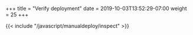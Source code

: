 +++
title = "Verify deployment"
date = 2019-10-03T13:52:29-07:00
weight = 25
+++

{{< include "/javascript/manualdeploy/inspect" >}}
